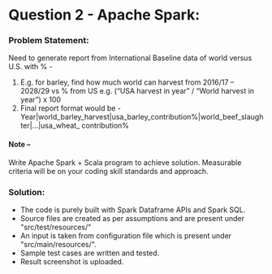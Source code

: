 
# Question 2 - Apache Spark:


### Problem Statement:
Need to generate report from International Baseline data of world versus U.S. with % -
1. E.g. for barley, find how much world can harvest from 2016/17 – 2028/29 vs % from US
e.g. (“USA harvest in year” / “World harvest in year”) x 100
2. Final report format would be -
Year|world_barley_harvest|usa_barley_contribution%|world_beef_slaughter|…|usa_wheat_ contribution%

#### Note –
Write Apache Spark + Scala program to achieve solution.
Measurable criteria will be on your coding skill standards and approach.


### Solution:

 - The code is purely built with Spark Dataframe APIs and Spark SQL.
 - Source files are created as per assumptions and are present under "src/test/resources/"
 - An input is taken from configuration file which is present under "src/main/resources/".
 - Sample test cases are written and tested.
 - Result screenshot is uploaded.
